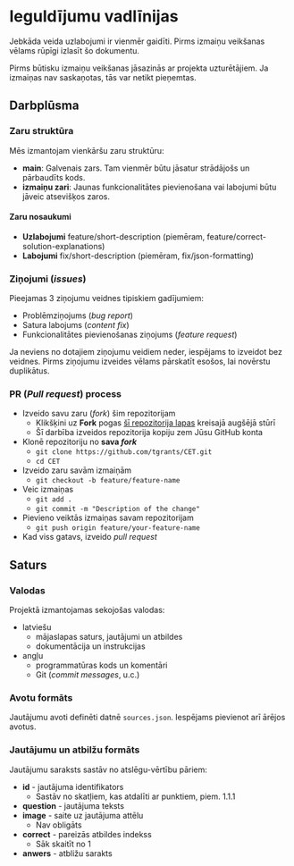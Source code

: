 # Ieguldījumu vadlīnijas

Jebkāda veida uzlabojumi ir vienmēr gaidīti.
Pirms izmaiņu veikšanas vēlams rūpīgi izlasīt šo dokumentu.

Pirms būtisku izmaiņu veikšanas jāsazinās ar projekta uzturētājiem.
Ja izmaiņas nav saskaņotas, tās var netikt pieņemtas.

## Darbplūsma

### Zaru struktūra

Mēs izmantojam vienkāršu zaru struktūru:
- **main**: Galvenais zars. Tam vienmēr būtu jāsatur strādājošs un pārbaudīts kods.
- **izmaiņu zari**: Jaunas funkcionalitātes pievienošana vai labojumi būtu jāveic atsevišķos zaros.

#### Zaru nosaukumi
- **Uzlabojumi** feature/short-description (piemēram, feature/correct-solution-explanations)
- **Labojumi** fix/short-description (piemēram, fix/json-formatting)

### Ziņojumi (*issues*)

Pieejamas 3 ziņojumu veidnes tipiskiem gadījumiem:
- Problēmziņojums (*bug report*)
- Satura labojums (*content fix*)
- Funkcionalitātes pievienošanas ziņojums (*feature request*)

Ja neviens no dotajiem ziņojumu veidiem neder, iespējams to izveidot bez veidnes.
Pirms ziņojumu izveides vēlams pārskatīt esošos, lai novērstu duplikātus.

### PR (*Pull request*) process

- Izveido savu zaru (*fork*) šim repozitorijam
	- Klikšķini uz **Fork** pogas [šī repozitorija lapas](https://github.com/tgrants/CET) kreisajā augšējā stūrī
	- Šī darbība izveidos repozitorija kopiju zem Jūsu GitHub konta
- Klonē repozitoriju no **sava *fork***
	- `git clone https://github.com/tgrants/CET.git`
	- `cd CET`
- Izveido zaru savām izmaiņām
	- `git checkout -b feature/feature-name`
- Veic izmaiņas
	- `git add .`
	- `git commit -m "Description of the change"`
- Pievieno veiktās izmaiņas savam repozitorijam
	- `git push origin feature/your-feature-name`
- Kad viss gatavs, izveido *pull request*

## Saturs

### Valodas

Projektā izmantojamas sekojošas valodas:
- latviešu
	- mājaslapas saturs, jautājumi un atbildes
	- dokumentācija un instrukcijas
- angļu
	- programmatūras kods un komentāri
	- Git (*commit messages*, u.c.)

### Avotu formāts

Jautājumu avoti definēti datnē `sources.json`.
Iespējams pievienot arī ārējos avotus.

### Jautājumu un atbilžu formāts

Jautājumu saraksts sastāv no atslēgu-vērtību pāriem:
- **id** - jautājuma identifikators
	- Sastāv no skatļiem, kas atdalīti ar punktiem, piem. 1.1.1
- **question** - jautājuma teksts
- **image** - saite uz jautājuma attēlu
	- Nav obligāts
- **correct** - pareizās atbildes indekss
	- Sāk skaitīt no 1
- **anwers** - atbližu sarakts
